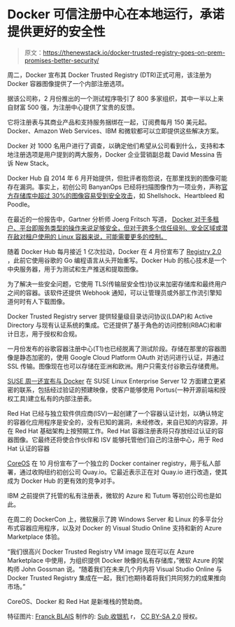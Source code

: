 # Docker 可信注册中心在本地运行，承诺提供更好的安全性

> 原文：<https://thenewstack.io/docker-trusted-registry-goes-on-prem-promises-better-security/>

周二，Docker 宣布其 Docker Trusted Registry (DTR)正式可用，该注册为 Docker 容器图像提供了一个内部注册选项。

据该公司称，2 月份推出的一个测试程序吸引了 800 多家组织，其中一半以上来自财富 500 强，为注册中心提供了宝贵的反馈。

它将注册表与其商业产品和支持服务捆绑在一起，订阅费每月 150 美元起。Docker、Amazon Web Services、IBM 和微软都可以立即提供这些解决方案。

Docker 对 1000 名用户进行了调查，以确定他们希望从公司看到什么，支持和本地注册选项是用户提到的两大服务，Docker 企业营销副总裁 David Messina 告诉 New Stack。

Docker Hub 自 2014 年 6 月开始提供，但批评者抱怨说，在那里找到的图像可能存在漏洞。事实上，初创公司 BanyanOps 已经将扫描图像作为一项业务，声称[官方存储库中超过 30%的图像容易受到安全攻击](http://www.banyanops.com/blog/analyzing-docker-hub/)，如 Shellshock、Heartbleed 和 Poodle。

在最近的一份报告中，Gartner 分析师 Joerg Fritsch 写道， [Docker 对于多租户、平台即服务类型的操作来说足够安全，但对于跨多个信任级别、安全区域或潜在敌对租户使用的 Linux 容器来说，可能需要更多的控制。](http://www.informationweek.com/cloud/infrastructure-as-a-service/gartner-gives-thumbs-up-to-docker-security/d/d-id/1318612)

随着 Docker Hub 每月接近 1 亿次拉动，Docker 在 4 月份宣布了 [Registry 2.0](https://blog.docker.com/2015/04/faster-and-better-image-distribution-with-registry-2-0-and-engine-1-6/) ，此前它使用谷歌的 Go 编程语言从头开始重写。Docker Hub 的核心技术是一个中央服务器，用于为测试和生产推送和提取图像。

为了解决一些安全问题，它使用 TLS(传输层安全性)协议来加密存储库和最终用户之间的容器。该软件还提供 Webhook 通知，可以让管理员或外部工作流引擎知道何时有人下载图像。

Docker Trusted Registry server 提供轻量级目录访问协议(LDAP)和 Active Directory 与现有认证系统的集成。它还提供了基于角色的访问控制(RBAC)和审计日志，用于授权和合规。

一月份发布的谷歌容器注册中心(T1)也已经脱离了测试阶段。存储在那里的容器图像是静态加密的，使用 Google Cloud Platform OAuth 对访问进行认证，并通过 SSL 传输。图像现在也可以存储在亚洲和欧洲。用户只需支付谷歌云存储费用。

[SUSE 周一还宣布与 Docker](http://www.prnewswire.com/news-releases/suse-elevates-docker-in-suse-linux-enterprise-server-12-300102521.html) 在 SUSE Linux Enterprise Server 12 方面建立更紧密的联系，包括经过验证的预建映像，使客户能够使用 Portus(一种开源前端和授权工具)建立私有的内部注册表。

Red Hat 已经与独立软件供应商(ISV)一起创建了一个容器认证计划，以确认特定的容器化应用程序是安全的，没有已知的漏洞，未经修改，来自已知的内容源，并在 Red Hat 基础架构上按预期工作。Red Hat 容器注册表将只存放经过认证的容器图像。它最终还将使合作伙伴和 ISV 能够托管他们自己的注册中心，用于 Red Hat 认证的容器

[CoreOS](http://www.datacenterknowledge.com/archives/2014/10/31/coreos-stand-alone-docker-container-registry-for-private-deployments/) 在 10 月份宣布了一个独立的 Docker container registry，用于私人部署，通过收购纽约初创公司 Quay.io。它最近表示正在对 Quay.io 进行改造，使其成为 Docker Hub 的更有效的竞争对手。

IBM 之前提供了托管的私有注册表，微软的 Azure 和 Tutum 等初创公司也是如此。

在周二的 DockerCon 上，微软展示了跨 Windows Server 和 Linux 的多平台分布式容器应用程序，以及对 Docker 的 Visual Studio Online 支持和新的 Azure Marketplace 体验。

“我们很高兴 Docker Trusted Registry VM image 现在可以在 Azure Marketplace 中使用，为组织提供 Docker 映像的私有存储库，”微软 Azure 的架构师 John Gossman 说。“随着我们在未来几个月内将 Visual Studio Online 与 Docker Trusted Registry 集成在一起，我们也期待着将我们共同努力的成果推向市场。”

CoreOS、Docker 和 Red Hat 是新堆栈的赞助商。

特征图片: [Franck BLAIS](https://www.flickr.com/photos/66971402@N04/ "Go to Franck BLAIS's photostream") 制作的: [Sub 收银机](https://www.flickr.com/photos/66971402@N04/7569786950/in/photolist-cwV8W7-roqGpm-35pUGM-a8y4aA-dST5CG-oE2H1D-niQRPm-8MSRFh-sQETiC-bxRRQY-rkzFmc-7sNeCk-oGrjEE-pN6nn1-pDQ471-6YVLpH-hc55Q-mu4Ehx-hsHGma-4bJhyd-sof1Mf-7B3JUK-nzqA15-6isMa-afV9TP-2LprYb-9reMj1-4Hz3H6-6dtTeL-oqawAw-rknuSp-8VHFF-5UkAUS-anBa7q-rGJewA-jR2bv4-4Gu1oJ-nEHdU1-9oneas-t6fFPo-93Vu46-8R2svU-qRzQso-pS1Dkf-g488Pj-ee9rYm-bVxpep-j4QCy8-PoUiC-bLLygx) r， [CC BY-SA 2.0](https://creativecommons.org/licenses/by-sa/2.0/) 授权。

<svg xmlns:xlink="http://www.w3.org/1999/xlink" viewBox="0 0 68 31" version="1.1"><title>Group</title> <desc>Created with Sketch.</desc></svg>